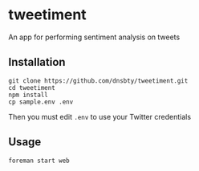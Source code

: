 # tweetiment

An app for performing sentiment analysis on tweets

## Installation

```
git clone https://github.com/dnsbty/tweetiment.git
cd tweetiment
npm install
cp sample.env .env
```
Then you must edit `.env` to use your Twitter credentials

## Usage

```
foreman start web
```
